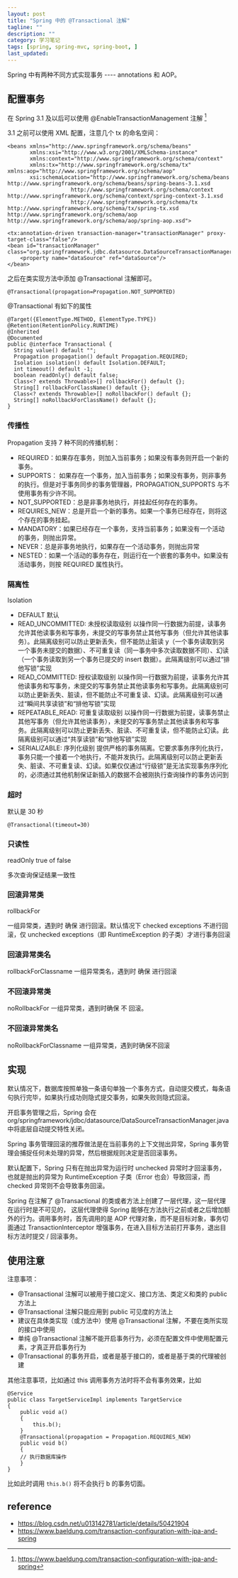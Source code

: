 ```yaml
---
layout: post
title: "Spring 中的 @Transactional 注解"
tagline: ""
description: ""
category: 学习笔记
tags: [spring, spring-mvc, spring-boot, ]
last_updated:
---
```



Spring 中有两种不同方式实现事务 ---- annotations 和 AOP。


## 配置事务
在 Spring 3.1 及以后可以使用 @EnableTransactionManagement 注解 [^1]

[^1]: https://www.baeldung.com/transaction-configuration-with-jpa-and-spring

3.1 之前可以使用 XML 配置，注意几个 tx 的命名空间：

    <beans xmlns="http://www.springframework.org/schema/beans"
           xmlns:xsi="http://www.w3.org/2001/XMLSchema-instance"
           xmlns:context="http://www.springframework.org/schema/context"
           xmlns:tx="http://www.springframework.org/schema/tx" xmlns:aop="http://www.springframework.org/schema/aop"
           xsi:schemaLocation="http://www.springframework.org/schema/beans http://www.springframework.org/schema/beans/spring-beans-3.1.xsd
                        http://www.springframework.org/schema/context http://www.springframework.org/schema/context/spring-context-3.1.xsd
                        http://www.springframework.org/schema/tx http://www.springframework.org/schema/tx/spring-tx.xsd http://www.springframework.org/schema/aop http://www.springframework.org/schema/aop/spring-aop.xsd">

    <tx:annotation-driven transaction-manager="transactionManager" proxy-target-class="false"/>
    <bean id="transactionManager" class="org.springframework.jdbc.datasource.DataSourceTransactionManager">
        <property name="dataSource" ref="dataSource"/>
    </bean>

之后在类实现方法中添加 @Transactional 注解即可。

    @Transactional(propagation=Propagation.NOT_SUPPORTED)

@Transactional 有如下的属性

    @Target({ElementType.METHOD, ElementType.TYPE})
    @Retention(RetentionPolicy.RUNTIME)
    @Inherited
    @Documented
    public @interface Transactional {
      String value() default "";
      Propagation propagation() default Propagation.REQUIRED;
      Isolation isolation() default Isolation.DEFAULT;
      int timeout() default -1;
      boolean readOnly() default false;
      Class<? extends Throwable>[] rollbackFor() default {};
      String[] rollbackForClassName() default {};
      Class<? extends Throwable>[] noRollbackFor() default {};
      String[] noRollbackForClassName() default {};
    }

### 传播性
Propagation 支持 7 种不同的传播机制：

- REQUIRED：如果存在事务，则加入当前事务；如果没有事务则开启一个新的事务。
- SUPPORTS： 如果存在一个事务，加入当前事务；如果没有事务，则非事务的执行。但是对于事务同步的事务管理器，PROPAGATION_SUPPORTS 与不使用事务有少许不同。
- NOT_SUPPORTED：总是非事务地执行，并挂起任何存在的事务。
- REQUIRES_NEW：总是开启一个新的事务。如果一个事务已经存在，则将这个存在的事务挂起。
- MANDATORY：如果已经存在一个事务，支持当前事务；如果没有一个活动的事务，则抛出异常。
- NEVER：总是非事务地执行，如果存在一个活动事务，则抛出异常
- NESTED：如果一个活动的事务存在，则运行在一个嵌套的事务中。如果没有活动事务，则按 REQUIRED 属性执行。

### 隔离性
Isolation

- DEFAULT 默认
- READ_UNCOMMITTED: 未授权读取级别 以操作同一行数据为前提，读事务允许其他读事务和写事务，未提交的写事务禁止其他写事务（但允许其他读事务）。此隔离级别可以防止更新丢失，但不能防止脏读 y（一个事务读取到另一个事务未提交的数据）、不可重复读（同一事务中多次读取数据不同）、幻读（一个事务读取到另一个事务已提交的 insert 数据）。此隔离级别可以通过“排他写锁”实现
- READ_COMMITTED: 授权读取级别 以操作同一行数据为前提，读事务允许其他读事务和写事务，未提交的写事务禁止其他读事务和写事务。此隔离级别可以防止更新丢失、脏读，但不能防止不可重复读、幻读。此隔离级别可以通过“瞬间共享读锁”和“排他写锁”实现
- REPEATABLE_READ: 可重复读取级别 以操作同一行数据为前提，读事务禁止其他写事务（但允许其他读事务），未提交的写事务禁止其他读事务和写事务。此隔离级别可以防止更新丢失、脏读、不可重复读，但不能防止幻读。此隔离级别可以通过“共享读锁”和“排他写锁”实现
- SERIALIZABLE: 序列化级别 提供严格的事务隔离。它要求事务序列化执行，事务只能一个接着一个地执行，不能并发执行。此隔离级别可以防止更新丢失、脏读、不可重复读、幻读。如果仅仅通过“行级锁”是无法实现事务序列化的，必须通过其他机制保证新插入的数据不会被刚执行查询操作的事务访问到

### 超时
默认是 30 秒

    @Transactional(timeout=30)

### 只读性
readOnly  true of false

多次查询保证结果一致性

### 回滚异常类
rollbackFor

一组异常类，遇到时 确保 进行回滚。默认情况下 checked exceptions 不进行回滚，仅 unchecked exceptions（即 RuntimeException 的子类）才进行事务回滚

### 回滚异常类名
rollbackForClassname 一组异常类名，遇到时 确保 进行回滚

### 不回滚异常类
noRollbackFor 一组异常类，遇到时确保 不 回滚。

### 不回滚异常类名

noRollbackForClassname 一组异常类，遇到时确保不回滚


## 实现
默认情况下，数据库按照单独一条语句单独一个事务方式，自动提交模式，每条语句执行完毕，如果执行成功则隐式提交事务，如果失败则隐式回滚。

开启事务管理之后，Spring 会在 org/springframework/jdbc/datasource/DataSourceTransactionManager.java 中将底层自动提交特性关闭。

Spring 事务管理回滚的推荐做法是在当前事务的上下文抛出异常，Spring 事务管理会捕捉任何未处理的异常，然后根据规则决定是否回滚事务。

默认配置下，Spring 只有在抛出异常为运行时 unchecked 异常时才回滚事务，也就是抛出的异常为 RuntimeException 子类（Error 也会）导致回滚，而 checked 异常则不会导致事务回滚。

Spring 在注解了 @Transactional 的类或者方法上创建了一层代理，这一层代理在运行时是不可见的，
这层代理使得 Spring 能够在方法执行之前或者之后增加额外的行为。调用事务时，首先调用的是 AOP 代理对象，而不是目标对象，事务切面通过 TransactionInterceptor 增强事务，在进入目标方法前打开事务，退出目标方法时提交 / 回滚事务。

## 使用注意
注意事项：

- @Transactional 注解可以被用于接口定义、接口方法、类定义和类的 public 方法上
- @Transactional 注解只能应用到 public 可见度的方法上
- 建议在具体类实现（或方法中）使用 @Transactional 注解，不要在类所实现的接口中使用
- 单纯 @Transactional 注解不能开启事务行为，必须在配置文件中使用配置元素，才真正开启事务行为
- @Transactional 的事务开启，或者是基于接口的，或者是基于类的代理被创建

其他注意事项，比如通过 this 调用事务方法时将不会有事务效果，比如

    @Service
    public class TargetServiceImpl implements TargetService
    {
        public void a()
        {
            this.b();
        }
        @Transactional(propagation = Propagation.REQUIRES_NEW)
        public void b()
        {
        // 执行数据库操作
        }
    }

比如此时调用 `this.b()` 将不会执行 b 的事务切面。

## reference

- <https://blog.csdn.net/u013142781/article/details/50421904>
- <https://www.baeldung.com/transaction-configuration-with-jpa-and-spring>
